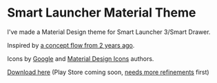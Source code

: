 # Smart Launcher Material Theme

I've made a Material Design theme for Smart Launcher 3/Smart Drawer.

Inspired by [a concept flow from 2 years ago](https://plus.google.com/+MadisOtenurm/posts/ahSjvMvEA3T).

Icons by [Google](https://material.io/icons/) and [Material Design Icons](https://materialdesignicons.com/) authors.

[Download here](https://github.com/Madis0/smartlaunchertemplate/releases) (Play Store coming soon, [needs more refinements](https://github.com/Madis0/smartlaunchertemplate/issues) first)
